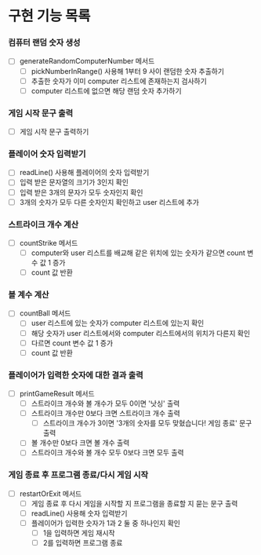 # 구현 기능 목록

### 컴퓨터 랜덤 숫자 생성
- [ ] generateRandomComputerNumber 메서드
  - [ ] pickNumberInRange() 사용해 1부터 9 사이 랜덤한 숫자 추출하기
  - [ ] 추출한 숫자가 이미 computer 리스트에 존재하는지 검사하기
  - [ ] computer 리스트에 없으면 해당 랜덤 숫자 추가하기

### 게임 시작 문구 출력
- [ ] 게임 시작 문구 출력하기

### 플레이어 숫자 입력받기
- [ ] readLine() 사용해 플레이어의 숫자 입력받기
- [ ] 입력 받은 문자열의 크기가 3인지 확인
- [ ] 입력 받은 3개의 문자가 모두 숫자인지 확인
- [ ] 3개의 숫자가 모두 다른 숫자인지 확인하고 user 리스트에 추가

### 스트라이크 개수 계산
- [ ] countStrike 메서드
  - [ ] computer와 user 리스트를 배교해 같은 위치에 있는 숫자가 같으면 count 변수 값 1 증가
  - [ ] count 값 반환

### 볼 계수 계산
- [ ] countBall 메서드
  - [ ] user 리스트에 있는 숫자가 computer 리스트에 있는지 확인
  - [ ] 해당 숫자가 user 리스트에서와 computer 리스트에서의 위치가 다른지 확인
  - [ ] 다르면 count 변수 값 1 증가
  - [ ] count 값 반환

### 플레이어가 입력한 숫자에 대한 결과 출력
- [ ] printGameResult 메서드
  - [ ] 스트라이크 개수와 볼 개수가 모두 0이면 '낫싱' 출력
  - [ ] 스트라이크 개수만 0보다 크면 스트라이크 개수 출력
    - [ ] 스트라이크 개수가 3이면 '3개의 숫자를 모두 맞혔습니다! 게임 종료' 문구 출력
  - [ ] 볼 개수만 0보다 크면 볼 개수 출력
  - [ ] 스트라이크 개수와 볼 개수 모두 0보다 크면 모두 출력

### 게임 종료 후 프로그램 종료/다시 게임 시작
- [ ] restartOrExit 메서드
  - [ ] 게임 종료 후 다시 게임을 시작할 지 프로그램을 종료할 지 묻는 문구 출력
  - [ ] readLine() 사용해 숫자 입력받기
  - [ ] 플레이어가 입력한 숫자가 1과 2 둘 중 하나인지 확인
    - [ ] 1을 입력하면 게임 재시작
    - [ ] 2를 입력하면 프로그램 종료